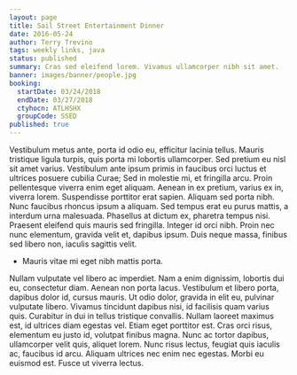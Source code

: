 ```yaml
---
layout: page
title: Sail Street Entertainment Dinner
date: 2016-05-24
author: Terry Trevino
tags: weekly links, java
status: published
summary: Cras sed eleifend lorem. Vivamus ullamcorper nibh sit amet.
banner: images/banner/people.jpg
booking:
  startDate: 03/24/2018
  endDate: 03/27/2018
  ctyhocn: ATLHSHX
  groupCode: SSED
published: true
---
```

Vestibulum metus ante, porta id odio eu, efficitur lacinia tellus. Mauris tristique ligula turpis, quis porta mi lobortis ullamcorper. Sed pretium eu nisl sit amet varius. Vestibulum ante ipsum primis in faucibus orci luctus et ultrices posuere cubilia Curae; Sed in molestie mi, et fringilla arcu. Proin pellentesque viverra enim eget aliquam. Aenean in ex pretium, varius ex in, viverra lorem.
Suspendisse porttitor erat sapien. Aliquam sed porta nibh. Nunc faucibus rhoncus ipsum a aliquam. Sed tempus erat eu purus mattis, a interdum urna malesuada. Phasellus at dictum ex, pharetra tempus nisi. Praesent eleifend quis mauris sed fringilla. Integer id orci nibh. Proin nec nunc elementum, gravida velit et, dapibus ipsum. Duis neque massa, finibus sed libero non, iaculis sagittis velit.

* Mauris vitae mi eget nibh mattis porta.

Nullam vulputate vel libero ac imperdiet. Nam a enim dignissim, lobortis dui eu, consectetur diam. Aenean non porta lacus. Vestibulum et libero porta, dapibus dolor id, cursus mauris. Ut odio dolor, gravida in elit eu, pulvinar vulputate libero. Vivamus tincidunt dapibus nisi, id facilisis quam varius quis. Curabitur in dui in tellus tristique convallis. Nullam laoreet maximus est, id ultrices diam egestas vel. Etiam eget porttitor est. Cras orci risus, elementum eu justo id, volutpat finibus magna. Nunc ac tortor dapibus, ullamcorper velit quis, aliquet lorem. Nunc risus lectus, feugiat quis iaculis ac, faucibus id arcu. Aliquam ultrices nec enim nec egestas. Morbi eu euismod est. Fusce ut viverra lectus.
